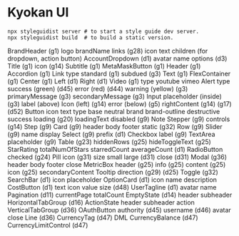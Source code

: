 # Kyokan UI

```shell
npx styleguidist server # to start a style guide dev server.
npx styleguidist build  # to build a static version.
```

BrandHeader (g1)
    logo
    brandName
    links (g28)
        icon
        text
    children (for dropdown, action button)
AccountDropdown (d1)
    avatar
    name
    options (d3)
Title (g1)
    icon (g14)
Subtitle (g1)
MetaMaskButton (g1)
Header (g1)
Accordion (g1)
Link
    type
        standard (g1)
        subdued (g3)
Text (g1)
FlexContainer (g1)
Center (g1)
Left (d1)
Right (d1)
Video (g1)
    type
        youtube
        vimeo
Alert
    type
        success (green) (d45)
        error (red) (d44)
        warning (yellow) (g3)
    primaryMessage (g3)
    secondaryMessage (g3)
Input
    placeholder (inside) (g3)
    label (above)
        Icon (left) (g14)
    error (below) (g5)
    rightContent (g14) (g17) (d52)
Button
    icon
    text
    type
        base
        neutral
        brand
        brand-outline
        destructive
        success
    loading (g20)
    loadingText
    disabled (g9)
Note
Stepper (g9)
    controls (g14)
Step (g9)
Card (g9)
    header
    body
    footer
    static (g32)
Row (g9)
Slider (g9)
    name
    display
Select (g9)
    prefix (d1)
Checkbox
    label (g9)
TextArea
    placeholder (g9)
Table (g23)
    hiddenRows (g25)
    hideToggleText (g25)
StarRating
    totalNumOfStars
    starredCount
    averageCount (d1)
RadioButton
    checked (g24)
Pill
    icon (g31)
    size
        small
        large (d31)
    close (d31)
Modal (g36)
    header
    body
    footer
    close
MetricBox
    header (g25)
    info (g25)
    content (g25)
    icon (g25)
    secondaryContent
Tooltip
    direction (g29) (d25)
Toggle (g32)
SearchBar (d1)
    icon
    placeholder
OptionCard (d1)
    icon
    name
    description
CostButton (d1)
    text
    icon
    value
    size (d48)
UserTagline (d1)
    avatar
    name
Pagination (d11)
    currentPage
    totalCount
EmptyState (d14)
    header
    subheader
HorizontalTabGroup (d16)
ActionState
    header
    subheader
    action
VerticalTabGroup (d36)
OAuthButton
    authority (d45)
    username (d46)
    avatar
    close
Line (d36)
CurrencyTag (d47)
    DML
CurrencyBalance (d47)
CurrencyLimitControl (d47)
